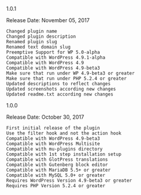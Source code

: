 1.0.1

Release Date: November 05, 2017

    Changed plugin name
    Changed plugin description
    Renamed plugin slug
    Renamed text domain slug
    Preemptive Support for WP 5.0-alpha
    Compatible with WordPress 4.9.1-alpha
    Compatible with WordPress 4.9
    Compatible with WordPress 4.9-beta3    
    Make sure that run under WP 4.9-beta3 or greater
    Make sure that run under PHP 5.2.4 or greater
    Updated descriptions to reflect changes
    Updated screenshots according new changes
    Updated readme.txt according new changes

1.0.0

Release Date: October 30, 2017

    First initial release of the plugin
    Use the filter hook and not the action hook
    Compatible with WordPress 4.9-beta3
    Compatible with WordPress Multisite
    Compatible with mu-plugins directory
    Compatible with 1st step installation setup
    Compatible with GlotPress translations
    Compatible with Gutenberg block editor
    Compatible with MariaDB 5.5+ or greater
    Compatible with MySQL 5.0+ or greater
    Requires WordPress Version 4.9-beta3 or greater
    Requires PHP Version 5.2.4 or greater
